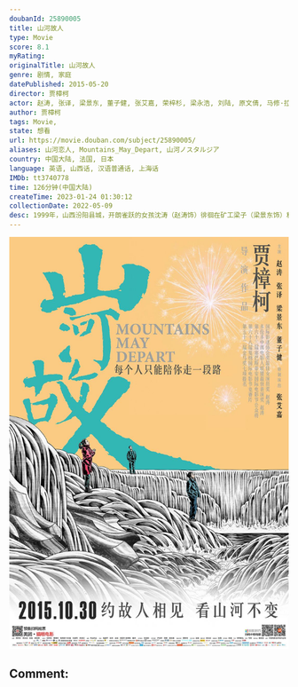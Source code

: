 ```yaml
---
doubanId: 25890005
title: 山河故人
type: Movie
score: 8.1
myRating: 
originalTitle: 山河故人
genre: 剧情, 家庭
datePublished: 2015-05-20
director: 贾樟柯
actor: 赵涛, 张译, 梁景东, 董子健, 张艾嘉, 荣梓杉, 梁永浩, 刘陆, 原文倩, 马修·拉克劳, 杨苏, 李竹斌, 西蒙·沃基斯, 耶稣·恩克, 柳敏, 安娜·萨森, undefined, 白建才
author: 贾樟柯
tags: Movie, 
state: 想看
url: https://movie.douban.com/subject/25890005/
aliases: 山河恋人, Mountains_May_Depart, 山河ノスタルジア
country: 中国大陆, 法国, 日本
language: 英语, 山西话, 汉语普通话, 上海话
IMDb: tt3740778
time: 126分钟(中国大陆)
createTime: 2023-01-24 01:30:12
collectionDate: 2022-05-09
desc: 1999年，山西汾阳县城，开朗雀跃的女孩沈涛（赵涛饰）徘徊在矿工梁子（梁景东饰）和煤矿老板张晋生（张译饰）两端。一女二男的三角恋，无法维持长久的平衡。梁子和晋生的友情破裂。涛儿结婚的时节，有人选...
---
```


![image](assets/p2274320140.jpg)

Comment: 
---

